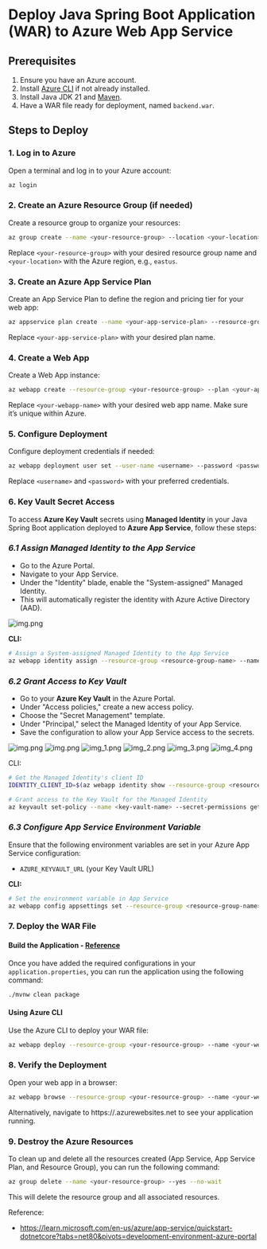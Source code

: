 # Deploy Java Spring Boot Application (WAR) to Azure Web App Service

## Prerequisites

1. Ensure you have an Azure account.
2. Install [Azure CLI](https://docs.microsoft.com/cli/azure/install-azure-cli) if not already installed.
3. Install Java JDK 21 and [Maven](https://maven.apache.org/install.html).
4. Have a WAR file ready for deployment, named `backend.war`.


## Steps to Deploy

### 1. **Log in to Azure**

Open a terminal and log in to your Azure account:
```bash
az login
```

### 2. Create an Azure Resource Group (if needed)
Create a resource group to organize your resources:
```bash
az group create --name <your-resource-group> --location <your-location>
```
Replace `<your-resource-group>` with your desired resource group name and `<your-location>` with the Azure region, e.g., `eastus`.

### 3. Create an Azure App Service Plan
Create an App Service Plan to define the region and pricing tier for your web app:

```bash
az appservice plan create --name <your-app-service-plan> --resource-group <your-resource-group> --sku B1 --is-linux
```
Replace `<your-app-service-plan>` with your desired plan name.

### 4. Create a Web App
Create a Web App instance:

```bash
az webapp create --resource-group <your-resource-group> --plan <your-app-service-plan> --name <your-webapp-name> --runtime "JAVA|21-java21" --deployment-local-git
```
Replace `<your-webapp-name>` with your desired web app name. Make sure it’s unique within Azure.

### 5. Configure Deployment
Configure deployment credentials if needed:

```bash
az webapp deployment user set --user-name <username> --password <password>
```
Replace `<username>` and `<password>` with your preferred credentials.

### 6. Key Vault Secret Access
To access **Azure Key Vault** secrets using **Managed Identity** in your Java Spring Boot application deployed to **Azure App Service**, follow these steps:

### _6.1 Assign Managed Identity to the App Service_ 
* Go to the Azure Portal. 
* Navigate to your App Service. 
* Under the "Identity" blade, enable the "System-assigned" Managed Identity. 
* This will automatically register the identity with Azure Active Directory (AAD).

![img.png](images/6_1.png)

**CLI:**
```bash
# Assign a System-assigned Managed Identity to the App Service
az webapp identity assign --resource-group <resource-group-name> --name <app-service-name>

```
### _6.2 Grant Access to Key Vault_
* Go to your **Azure Key Vault** in the Azure Portal. 
* Under "Access policies," create a new access policy. 
* Choose the "Secret Management" template. 
* Under "Principal," select the Managed Identity of your App Service. 
* Save the configuration to allow your App Service access to the secrets.

![img.png](images/6_2_1.png)
![img.png](images/6_2_2.png)
![img_1.png](images/6_2_3.png)
![img_2.png](images/6_2_4.png)
![img_3.png](images/6_2_5.png)
![img_4.png](images/6_2_6.png)

CLI:
```bash
# Get the Managed Identity's client ID
IDENTITY_CLIENT_ID=$(az webapp identity show --resource-group <resource-group-name> --name <app-service-name> --query principalId --output tsv)

# Grant access to the Key Vault for the Managed Identity
az keyvault set-policy --name <key-vault-name> --secret-permissions get list --object-id $IDENTITY_CLIENT_ID

```

### _6.3 Configure App Service Environment Variable_
Ensure that the following environment variables are set in your Azure App Service configuration:
* `AZURE_KEYVAULT_URL` (your Key Vault URL)


**CLI:**
```bash
# Set the environment variable in App Service
az webapp config appsettings set --resource-group <resource-group-name> --name <app-service-name> --settings AZURE_KEYVAULT_URL=https://<key-vault-name>.vault.azure.net/

```

### 7. Deploy the WAR File
#### Build the Application - [Reference](env_variables.md)
Once you have added the required configurations in your `application.properties`, you can run the application using the following command:

```bash
./mvnw clean package
```

#### Using Azure CLI
Use the Azure CLI to deploy your WAR file:

```bash
az webapp deploy --resource-group <your-resource-group> --name <your-webapp-name> --src-path ./target/backend.war --type war --async true
```

### 8. Verify the Deployment
Open your web app in a browser:

```bash
az webapp browse --resource-group <your-resource-group> --name <your-webapp-name>
```

Alternatively, navigate to https://<your-webapp-name>.azurewebsites.net to see your application running.

### 9. Destroy the Azure Resources
To clean up and delete all the resources created (App Service, App Service Plan, and Resource Group), you can run the following command:

```bash
az group delete --name <your-resource-group> --yes --no-wait
```
This will delete the resource group and all associated resources.


Reference:
* https://learn.microsoft.com/en-us/azure/app-service/quickstart-dotnetcore?tabs=net80&pivots=development-environment-azure-portal
